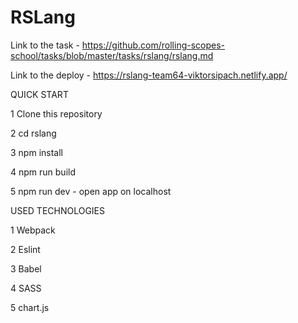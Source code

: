 # RSLang

Link to the task - https://github.com/rolling-scopes-school/tasks/blob/master/tasks/rslang/rslang.md

Link to the deploy - https://rslang-team64-viktorsipach.netlify.app/

QUICK START

1 Clone this repository

2 cd rslang

3 npm install

4 npm run build

5 npm run dev - open app on localhost

USED TECHNOLOGIES

1 Webpack

2 Eslint 

3 Babel

4 SASS

5 chart.js

